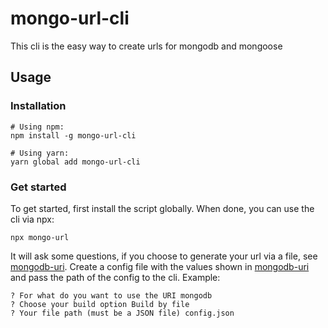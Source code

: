 # mongo-url-cli

This cli is the easy way to create urls for mongodb and mongoose



## Usage

### Installation

```
# Using npm:
npm install -g mongo-url-cli

# Using yarn:
yarn global add mongo-url-cli
```



### Get started

To get started, first install the script globally. When done, you can use the cli via npx:

````
npx mongo-url
````



It will ask some questions, if you choose to generate your url via a file, see [mongodb-uri](https://www.npmjs.com/package/mongodb-uri). Create a config file with the values shown in [mongodb-uri](https://www.npmjs.com/package/mongodb-uri) and pass the path of the config to the cli. Example:

````
? For what do you want to use the URI mongodb
? Choose your build option Build by file
? Your file path (must be a JSON file) config.json
````








